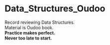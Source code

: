 # Data_Structures_Oudoo

Record reviewing Data Structures.  
Material is Oudoo book.  
**Practice makes perfect.**  
**Never too late to start.**  
